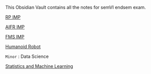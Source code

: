 This Obsidian Vault contains all the notes for semVI endsem exam.

[RP IMP](RP/RP%20IMP.md)

[AIFR IMP](AIFR%20IMP.md)

[FMS IMP](FMS/FMS%20IMP.md)

[Humanoid Robot](HR/Humanoid%20Robot.md)


`Minor` : Data Science 

[Statistics and Machine Learning](Minor%20DataScience/Statistics%20and%20Machine%20Learning.md)



